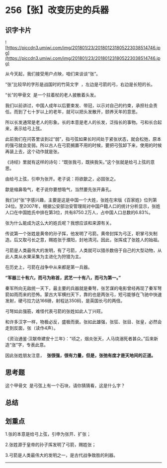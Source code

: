 # 256【张】改变历史的兵器

## 识字卡片

![https://piccdn3.umiwi.com/img/201801/23/201801231805223038514746.jpg](https://piccdn3.umiwi.com/img/201801/23/201801231805223038514746.jpg)

从今天起，我们接受用户点映，咱们来谈谈“张”。

“张”比较早的字形是战国时的竹简文字  ，左边是弓箭的弓，右边是长短的长。

“长”的甲骨文  是一个拄着杖的老人披散着头发。

我们以前讲过，中国人成年以后要束发、带冠，以示对自己的约束，承担社会责任。而到了七十岁以上的老年，就可以把头发散开，颐养天年的意思。

所以长发通常是老人的形象。长的本意是老人的长发，泛指长的事物。弓和长合起来，表示给弓上弦。

此前我们在问答里谈到过“弱”，指弓弦如果长时间处于紧张状态，就会松弛，原本的强弓就会变弱。所以古人在弓箭搁置不用的时候，要把弓弦卸下来，使用的时候再装上去，这个动作就是张。

《诗经》里就有这样的诗句：“既张我弓，既挾我矢。”这个张就是给弓上弦的意思。

由给弓上弦，引申为张开。老子说：将欲歙之，必固张之。

歙是缩鼻吸气，老子说你要想吸气，当然要先张开鼻孔。

我们对“张”字感兴趣，主要是这是中国一个大姓，张姓在宋版《百家姓》位列第24位。至2007年，根据公安部治安管理局对中国户籍人口的统计分析显示，张姓人口在中国姓氏中排在第3位，共有8750.2万人，占中国人口总数的6.83%。

张为什么能成为这么大的姓氏呢？我想应该和来源有关。

传说第一个张姓是黄帝的孙子挥，他发明了弓箭。黄帝封挥为弓正，职掌弓矢制造。后又取弓长之意，赐姓张于濮阳，封地清河。因此，张挥成了张姓人的始祖。

弓箭是人类最伟大的发明，有了弓箭，人类就可以猎杀数倍于自己的大型动物，从此人类从水果采集为主进化为狩猎为主。

在历史上，弓箭在战争中从来都是第一兵器。

 **“军器三十有六，而弓为称首，武艺一十有八，而弓为第一。”**

秦军所向无敌统一天下，最主要的兵器就是秦弩，张艺谋的电影曾经再现了秦军弩箭如雨而来的恐怖。蒙古大军横扫天下，靠的也是两张弓，短弓能够在飞驰中快速发射，硬弓拉力达166磅，射程达350码，是英国长弓的两倍。

弓弩如此强筋，难怪代表弓箭的张姓如此人丁兴旺。

和许多汉字一样，物极必反，盛极而衰。张如此雄强，张狂、张目、张皇，必然会走到反面，张（读作4声）。

《资治通鉴·汉献帝建安十三年》：“顷之，烟炎张天，人马烧溺死者甚众。”后来新造“涨”字，专表此意。

因此张姓朋友注意，  **张很强，很有力量，但是，张弛有度才是天地间的正道。**

## 思考题

这个甲骨文  是弓弦上有一个石块，请你猜猜看，这是什么字？

## 总结

## 划重点

1.张的本意是给弓上弦，引申为张开、扩张；

2.张姓源于皇帝的孙子挥发明了弓箭，赐姓张；

3.弓箭是人类最伟大的发明之一，是古代战争致胜的利器。


---
